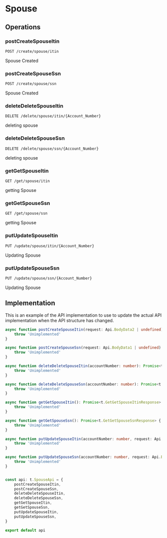 # Spouse

## Operations

### postCreateSpouseItin

```http
POST /create/spouse/itin
```

Spouse Created

### postCreateSpouseSsn

```http
POST /create/spouse/ssn
```

Spouse Created

### deleteDeleteSpouseItin

```http
DELETE /delete/spouse/itin/{Account_Number}
```

deleting spouse

### deleteDeleteSpouseSsn

```http
DELETE /delete/spouse/ssn/{Account_Number}
```

deleting spouse

### getGetSpouseItin

```http
GET /get/spouse/itin
```

getting Spouse

### getGetSpouseSsn

```http
GET /get/spouse/ssn
```

getting Spouse

### putUpdateSpouseItin

```http
PUT /update/spouse/itin/{Account_Number}
```

Updating Spouse

### putUpdateSpouseSsn

```http
PUT /update/spouse/ssn/{Account_Number}
```

Updating Spouse

## Implementation

This is an example of the API implementation to use to update the actual API implementation
when the API structure has changed.

```typescript
async function postCreateSpouseItin(request: Api.BodyData2 | undefined): Promise<t.PostCreateSpouseItinResponse> {
	throw 'Unimplemented'
}

async function postCreateSpouseSsn(request: Api.BodyData1 | undefined): Promise<t.PostCreateSpouseSsnResponse> {
	throw 'Unimplemented'
}

async function deleteDeleteSpouseItin(accountNumber: number): Promise<t.DeleteDeleteSpouseItinResponse> {
	throw 'Unimplemented'
}

async function deleteDeleteSpouseSsn(accountNumber: number): Promise<t.DeleteDeleteSpouseSsnResponse> {
	throw 'Unimplemented'
}

async function getGetSpouseItin(): Promise<t.GetGetSpouseItinResponse> {
	throw 'Unimplemented'
}

async function getGetSpouseSsn(): Promise<t.GetGetSpouseSsnResponse> {
	throw 'Unimplemented'
}

async function putUpdateSpouseItin(accountNumber: number, request: Api.BodyData2 | undefined): Promise<t.PutUpdateSpouseItinResponse> {
	throw 'Unimplemented'
}

async function putUpdateSpouseSsn(accountNumber: number, request: Api.BodyData1 | undefined): Promise<t.PutUpdateSpouseSsnResponse> {
	throw 'Unimplemented'
}


const api: t.SpouseApi = {
	postCreateSpouseItin,
	postCreateSpouseSsn,
	deleteDeleteSpouseItin,
	deleteDeleteSpouseSsn,
	getGetSpouseItin,
	getGetSpouseSsn,
	putUpdateSpouseItin,
	putUpdateSpouseSsn,
}

export default api
```
